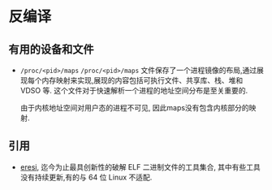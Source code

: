 # 反编译

## 有用的设备和文件
- `/proc/<pid>/maps`
    `/proc/<pid>/maps` 文件保存了一个进程镜像的布局,通过展现每个内存映射来实现,展现的内容包括可执行文件、共享库、栈、堆和 VDSO 等. 这个文件对于快速解析一个进程的地址空间分布是至关重要的.

    由于内核地址空间对用户态的进程不可见, 因此maps没有包含内核部分的映射.

## 引用
- [eresi](https://github.com/thorkill/eresi), 迄今为止最具创新性的破解 ELF 二进制文件的工具集合, 其中有些工具没有持续更新,有的与 64 位 Linux 不适配.